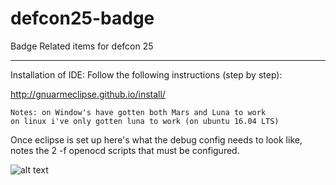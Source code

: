# defcon25-badge
Badge Related items for defcon 25


-----
Installation of IDE:
Follow the following instructions (step by step):  

http://gnuarmeclipse.github.io/install/

	Notes: on Window's have gotten both Mars and Luna to work
	on linux i've only gotten luna to work (on ubuntu 16.04 LTS)

Once eclipse is set up here's what the debug config needs to look like, notes the 2 -f openocd scripts that must be configured.

![alt text](https://github.com/thedarknet/defcon25-badge/blob/master/Debug-ScreenShot.png "Debug Config")
